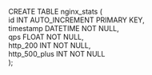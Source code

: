CREATE TABLE nginx_stats (  
    id INT AUTO_INCREMENT PRIMARY KEY,  
    timestamp DATETIME NOT NULL,  
    qps FLOAT NOT NULL,  
    http_200 INT NOT NULL,  
    http_500_plus INT NOT NULL  
);